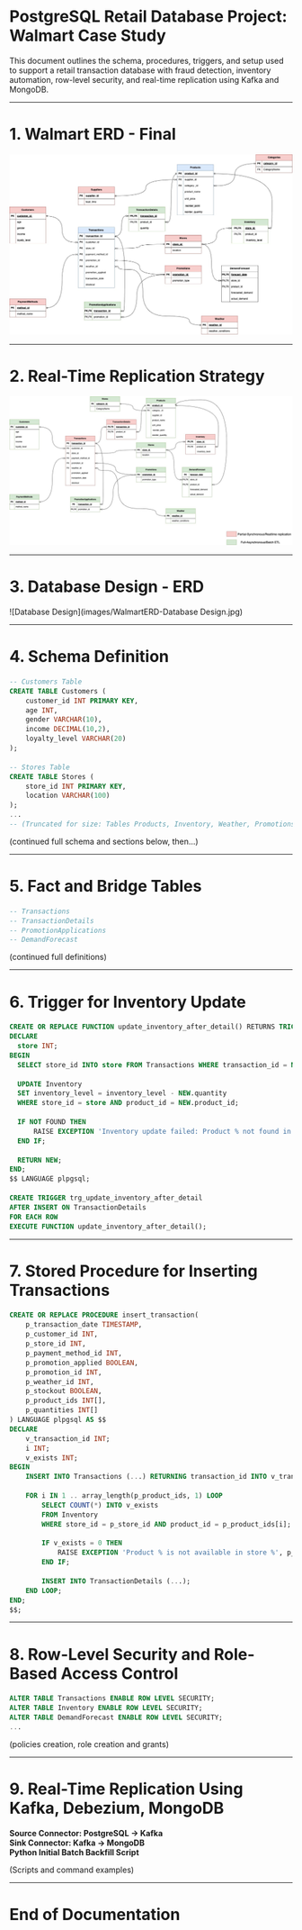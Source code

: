 
# PostgreSQL Retail Database Project: Walmart Case Study

This document outlines the schema, procedures, triggers, and setup used to support a retail transaction database with fraud detection, inventory automation, row-level security, and real-time replication using Kafka and MongoDB.

---

# 1. Walmart ERD - Final

![Walmart ERD - Final](images/WalmartERD-Final.jpg)

---

# 2. Real-Time Replication Strategy

![Replication Strategy](images/WalmartERD-ReplicationStrategy.jpg)

---

# 3. Database Design - ERD

![Database Design](images/WalmartERD-Database Design.jpg)

---

# 4. Schema Definition

```sql
-- Customers Table
CREATE TABLE Customers (
    customer_id INT PRIMARY KEY,
    age INT,
    gender VARCHAR(10),
    income DECIMAL(10,2),
    loyalty_level VARCHAR(20)
);

-- Stores Table
CREATE TABLE Stores (
    store_id INT PRIMARY KEY,
    location VARCHAR(100)
);
...
-- (Truncated for size: Tables Products, Inventory, Weather, Promotions, PaymentMethods)
```

(continued full schema and sections below, then...)

---

# 5. Fact and Bridge Tables

```sql
-- Transactions
-- TransactionDetails
-- PromotionApplications
-- DemandForecast
```
(continued full definitions)

---

# 6. Trigger for Inventory Update

```sql
CREATE OR REPLACE FUNCTION update_inventory_after_detail() RETURNS TRIGGER AS $$
DECLARE
  store INT;
BEGIN
  SELECT store_id INTO store FROM Transactions WHERE transaction_id = NEW.transaction_id;

  UPDATE Inventory
  SET inventory_level = inventory_level - NEW.quantity
  WHERE store_id = store AND product_id = NEW.product_id;

  IF NOT FOUND THEN
      RAISE EXCEPTION 'Inventory update failed: Product % not found in Store %', NEW.product_id, store;
  END IF;

  RETURN NEW;
END;
$$ LANGUAGE plpgsql;

CREATE TRIGGER trg_update_inventory_after_detail
AFTER INSERT ON TransactionDetails
FOR EACH ROW
EXECUTE FUNCTION update_inventory_after_detail();
```

---

# 7. Stored Procedure for Inserting Transactions

```sql
CREATE OR REPLACE PROCEDURE insert_transaction(
    p_transaction_date TIMESTAMP,
    p_customer_id INT,
    p_store_id INT,
    p_payment_method_id INT,
    p_promotion_applied BOOLEAN,
    p_promotion_id INT,
    p_weather_id INT,
    p_stockout BOOLEAN,
    p_product_ids INT[],
    p_quantities INT[]
) LANGUAGE plpgsql AS $$
DECLARE
    v_transaction_id INT;
    i INT;
    v_exists INT;
BEGIN
    INSERT INTO Transactions (...) RETURNING transaction_id INTO v_transaction_id;

    FOR i IN 1 .. array_length(p_product_ids, 1) LOOP
        SELECT COUNT(*) INTO v_exists
        FROM Inventory
        WHERE store_id = p_store_id AND product_id = p_product_ids[i];

        IF v_exists = 0 THEN
            RAISE EXCEPTION 'Product % is not available in store %', p_product_ids[i], p_store_id;
        END IF;

        INSERT INTO TransactionDetails (...);
    END LOOP;
END;
$$;
```

---

# 8. Row-Level Security and Role-Based Access Control

```sql
ALTER TABLE Transactions ENABLE ROW LEVEL SECURITY;
ALTER TABLE Inventory ENABLE ROW LEVEL SECURITY;
ALTER TABLE DemandForecast ENABLE ROW LEVEL SECURITY;
...
```
(policies creation, role creation and grants)

---

# 9. Real-Time Replication Using Kafka, Debezium, MongoDB

**Source Connector: PostgreSQL → Kafka**  
**Sink Connector: Kafka → MongoDB**  
**Python Initial Batch Backfill Script**  

(Scripts and command examples)

---

# End of Documentation
